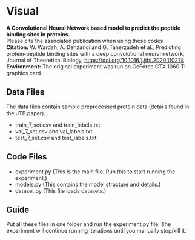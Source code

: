 # Visual
**A Convolutional Neural Network based model to predict the peptide binding sites in proteins.**\
Please cite the associated publication when using these codes.\
**Citation:** W. Wardah, A. Dehzangi and G. Taherzadeh et al., Predicting protein-peptide binding sites with a deep convolutional neural network, Journal of Theoretical Biology, https://doi.org/10.1016/j.jtbi.2020.110278 \
**Environment:** The original experiment was run on GeForce GTX 1060 Ti graphics card.

## Data Files
The data files contain sample preprocessed protein data (details found in the JTB paper).
- train_7_set.csv and train_labels.txt
- val_7_set.csv and val_labels.txt
- test_7_set.csv and test_labels.txt
## Code Files
- experiment.py (This is the main file. Run this to start running the experiment.)
- models.py (This contains the model structure and details.)
- dataset.py (This file loads datasets.)
## Guide
Put all these files in one folder and run the experiment.py file.
The experiment will continue running iterations until you manually stop/kill it.
